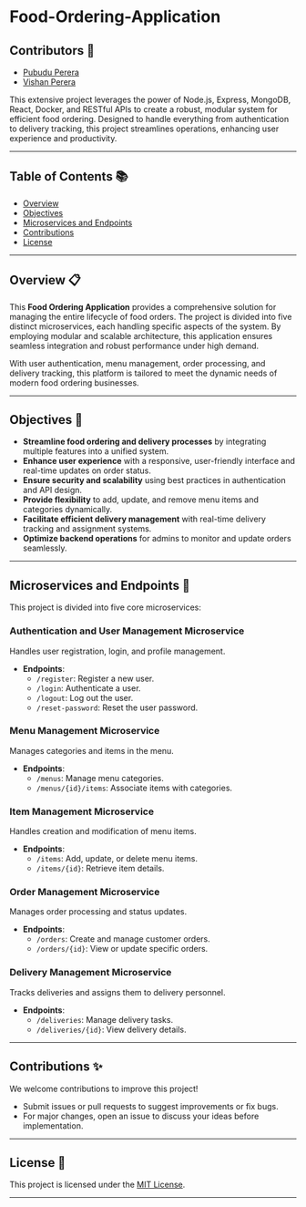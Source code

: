 # Food-Ordering-Application

## Contributors 🏅  

* [Pubudu Perera]( https://github.com/Pamod45)
* [Vishan Perera](https://github.com/VishanPerera)

This extensive project leverages the power of Node.js, Express, MongoDB, React, Docker, and RESTful APIs to create a robust, modular system for efficient food ordering. Designed to handle everything from authentication to delivery tracking, this project streamlines operations, enhancing user experience and productivity.  

---

## Table of Contents 📚  

- [Overview](https://github.com/NisalWick2002/Food-Ordering-Application?tab=readme-ov-file#overview-)
- [Objectives](https://github.com/NisalWick2002/Food-Ordering-Application?tab=readme-ov-file#objectives-)
- [Microservices and Endpoints](https://github.com/NisalWick2002/Food-Ordering-Application?tab=readme-ov-file#microservices-and-endpoints-)
- [Contributions](https://github.com/NisalWick2002/Food-Ordering-Application?tab=readme-ov-file#contributions-)
- [License](https://github.com/NisalWick2002/Food-Ordering-Application?tab=readme-ov-file#license-)
  
---

## Overview 📋  

This **Food Ordering Application** provides a comprehensive solution for managing the entire lifecycle of food orders. The project is divided into five distinct microservices, each handling specific aspects of the system. By employing modular and scalable architecture, this application ensures seamless integration and robust performance under high demand.  

With user authentication, menu management, order processing, and delivery tracking, this platform is tailored to meet the dynamic needs of modern food ordering businesses.  

---

## Objectives 🎯  

- **Streamline food ordering and delivery processes** by integrating multiple features into a unified system.  
- **Enhance user experience** with a responsive, user-friendly interface and real-time updates on order status.  
- **Ensure security and scalability** using best practices in authentication and API design.  
- **Provide flexibility** to add, update, and remove menu items and categories dynamically.  
- **Facilitate efficient delivery management** with real-time delivery tracking and assignment systems.  
- **Optimize backend operations** for admins to monitor and update orders seamlessly.  

---

## Microservices and Endpoints 🔧  

This project is divided into five core microservices:  

### Authentication and User Management Microservice  
Handles user registration, login, and profile management.  

- **Endpoints**:  
  - `/register`: Register a new user.  
  - `/login`: Authenticate a user.  
  - `/logout`: Log out the user.  
  - `/reset-password`: Reset the user password.  

### Menu Management Microservice  
Manages categories and items in the menu.  

- **Endpoints**:  
  - `/menus`: Manage menu categories.  
  - `/menus/{id}/items`: Associate items with categories.  

### Item Management Microservice  
Handles creation and modification of menu items.  

- **Endpoints**:  
  - `/items`: Add, update, or delete menu items.  
  - `/items/{id}`: Retrieve item details.  

### Order Management Microservice  
Manages order processing and status updates.  

- **Endpoints**:  
  - `/orders`: Create and manage customer orders.  
  - `/orders/{id}`: View or update specific orders.  

### Delivery Management Microservice  
Tracks deliveries and assigns them to delivery personnel.  

- **Endpoints**:  
  - `/deliveries`: Manage delivery tasks.  
  - `/deliveries/{id}`: View delivery details.  

---

## Contributions ✨  

We welcome contributions to improve this project!  
- Submit issues or pull requests to suggest improvements or fix bugs.  
- For major changes, open an issue to discuss your ideas before implementation.  

---

## License 📜  

This project is licensed under the [MIT License](LICENSE).  

---
